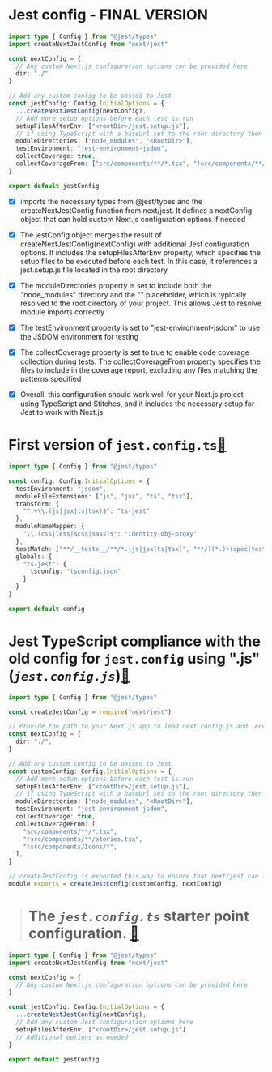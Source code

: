 # Jest config - FINAL VERSION

````ts
import type { Config } from "@jest/types"
import createNextJestConfig from "next/jest"

const nextConfig = {
  // Any custom Next.js configuration options can be provided here
  dir: "./"
}

// Add any custom config to be passed to Jest
const jestConfig: Config.InitialOptions = {
  ...createNextJestConfig(nextConfig),
  // Add more setup options before each test is run
  setupFilesAfterEnv: ["<rootDir>/jest.setup.js"],
  // if using TypeScript with a baseUrl set to the root directory then you need the below for alias" to work
  moduleDirectories: ["node_modules", "<RootDir>"],
  testEnvironment: "jest-environment-jsdom",
  collectCoverage: true,
  collectCoverageFrom: ["src/components/**/*.tsx", "!src/components/**/stories.tsx", "!src/components/Icons/*"]
}

export default jestConfig

````

- [X] imports the necessary types from @jest/types and the createNextJestConfig function from next/jest. It defines a nextConfig object that can hold custom Next.js configuration options if needed

- [X] The jestConfig object merges the result of createNextJestConfig(nextConfig) with additional Jest configuration options. It includes the setupFilesAfterEnv property, which specifies the setup files to be executed before each test. In this case, it references a jest.setup.js file located in the root directory

- [X] The moduleDirectories property is set to include both the "node_modules" directory and the "<RootDir>" placeholder, which is typically resolved to the root directory of your project. This allows Jest to resolve module imports correctly

- [X] The testEnvironment property is set to "jest-environment-jsdom" to use the JSDOM environment for testing

- [X] The collectCoverage property is set to true to enable code coverage collection during tests. The collectCoverageFrom property specifies the files to include in the coverage report, excluding any files matching the patterns specified

- [X] Overall, this configuration should work well for your Next.js project using TypeScript and Stitches, and it includes the necessary setup for Jest to work with Next.js

# First version of `jest.config.ts`[🔗](jest.config.ts.md:41:5)

````ts
import type { Config } from "@jest/types"

const config: Config.InitialOptions = {
  testEnvironment: "jsdom",
  moduleFileExtensions: ["js", "jsx", "ts", "tsx"],
  transform: {
    "^.+\\.(js|jsx|ts|tsx)$": "ts-jest"
  },
  moduleNameMapper: {
    "\\.(css|less|scss|sass)$": "identity-obj-proxy"
  },
  testMatch: ["**/__tests__/**/*.(js|jsx|ts|tsx)", "**/?(*.)+(spec|test).(js|jsx|ts|tsx)"],
  globals: {
    "ts-jest": {
      tsconfig: "tsconfig.json"
    }
  }
}

export default config
````

# Jest TypeScript compliance with the old config for `jest.config` using ".js" (**_`jest.config.js`_**)[🔗](jest.config.ts.md:65:5)

````ts
import type { Config } from "@jest/types"

const createJestConfig = require("next/jest")

// Provide the path to your Next.js app to load next.config.js and .env files in your test environment
const nextConfig = {
  dir: "./",
}

// Add any custom config to be passed to Jest
const customConfig: Config.InitialOptions = {
  // Add more setup options before each test is run
  setupFilesAfterEnv: ["<rootDir>/jest.setup.js"],
  // if using TypeScript with a baseUrl set to the root directory then you need the below for alias" to work
  moduleDirectories: ["node_modules", "<RootDir>"],
  testEnvironment: "jest-environment-jsdom",
  collectCoverage: true,
  collectCoverageFrom: [
    "src/components/**/*.tsx",
    "!src/components/**/stories.tsx",
    "!src/components/Icons/*",
  ],
}

// createJestConfig is exported this way to ensure that next/jest can load the Next.js config which is async
module.exports = createJestConfig(customConfig, nextConfig)
````

> # The **_`jest.config.ts`_** starter point configuration. [🔗](jest.config.ts.md:96:5)

````ts
import type { Config } from "@jest/types"
import createNextJestConfig from "next/jest"

const nextConfig = {
  // Any custom Next.js configuration options can be provided here
}

const jestConfig: Config.InitialOptions = {
  ...createNextJestConfig(nextConfig),
  // Add any custom Jest configuration options here
  setupFilesAfterEnv: ["<rootDir>/jest.setup.js"]
  // Additional options as needed
}

export default jestConfig

````
